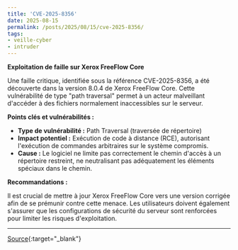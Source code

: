 ```yaml
---
title: 'CVE-2025-8356'
date: 2025-08-15
permalink: /posts/2025/08/15/cve-2025-8356/
tags:
- veille-cyber
- intruder
---
```

**Exploitation de faille sur Xerox FreeFlow Core**

Une faille critique, identifiée sous la référence CVE-2025-8356, a été découverte dans la version 8.0.4 de Xerox FreeFlow Core. Cette vulnérabilité de type "path traversal" permet à un acteur malveillant d'accéder à des fichiers normalement inaccessibles sur le serveur.

**Points clés et vulnérabilités :**

*   **Type de vulnérabilité :** Path Traversal (traversée de répertoire)
*   **Impact potentiel :** Exécution de code à distance (RCE), autorisant l'exécution de commandes arbitraires sur le système compromis.
*   **Cause :** Le logiciel ne limite pas correctement le chemin d'accès à un répertoire restreint, ne neutralisant pas adéquatement les éléments spéciaux dans le chemin.

**Recommandations :**

Il est crucial de mettre à jour Xerox FreeFlow Core vers une version corrigée afin de se prémunir contre cette menace. Les utilisateurs doivent également s'assurer que les configurations de sécurité du serveur sont renforcées pour limiter les risques d'exploitation.

---
[Source](https://cvemon.intruder.io/cves/CVE-2025-8356){:target="_blank"}
